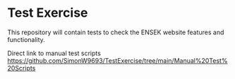 # Test Exercise
This repository will contain tests to check the ENSEK website features and functionality.

Direct link to manual test scripts https://github.com/SimonW9693/TestExercise/tree/main/Manual%20Test%20Scripts
